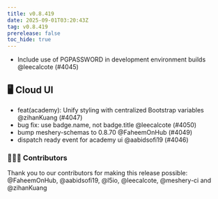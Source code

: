 ```yaml
---
title: v0.8.419
date: 2025-09-01T03:20:43Z
tag: v0.8.419
prerelease: false
toc_hide: true
---
```


- Include use of PGPASSWORD in development environment builds @leecalcote (#4045)

## 🖥 Cloud UI

- feat(academy): Unify styling with centralized Bootstrap variables @zihanKuang (#4047)
- bug fix: use badge.name, not badge.title @leecalcote (#4050)
- bump meshery-schemas to 0.8.70 @FaheemOnHub (#4049)
- dispatch ready event for academy ui @aabidsofi19 (#4046)

### 👨🏽‍💻 Contributors

Thank you to our contributors for making this release possible:
@FaheemOnHub, @aabidsofi19, @l5io, @leecalcote, @meshery-ci and @zihanKuang

